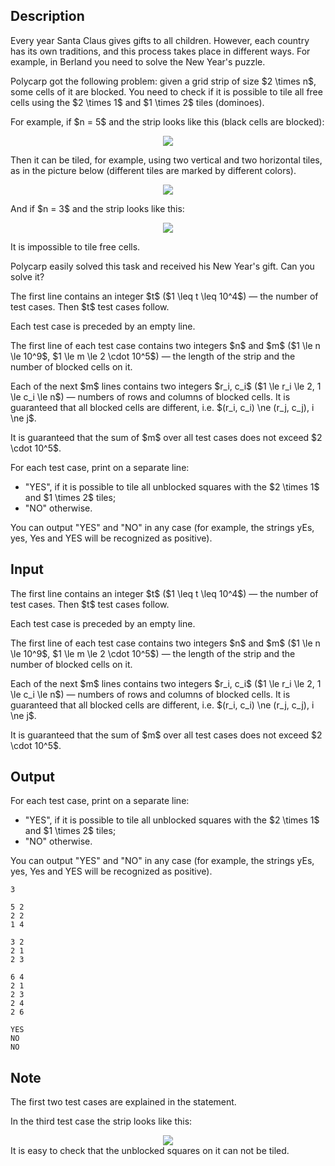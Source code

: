 ## Description

<div><p><span class="tex-font-style-it">Every year Santa Claus gives gifts to all children. However, each country has its own traditions, and this process takes place in different ways. For example, in Berland you need to solve the New Year's puzzle.</span></p><p>Polycarp got the following problem: given a grid strip of size $2 \times n$, some cells of it are blocked. You need to check if it is possible to tile all free cells using the $2 \times 1$ and $1 \times 2$ tiles (dominoes).</p><p>For example, if $n = 5$ and the strip looks like this (black cells are blocked):</p><center> <img class="tex-graphics" src="file://VAcCxco6.png" style="max-width: 100.0%;max-height: 100.0%;"> </center><p>Then it can be tiled, for example, using two vertical and two horizontal tiles, as in the picture below (different tiles are marked by different colors).</p><center> <img class="tex-graphics" src="file://VKF1niyv.png" style="max-width: 100.0%;max-height: 100.0%;"> </center><p>And if $n = 3$ and the strip looks like this:</p><center> <img class="tex-graphics" src="file://MaaFynVQ.png" style="max-width: 100.0%;max-height: 100.0%;"> </center><p>It is impossible to tile free cells.</p><p>Polycarp easily solved this task and received his New Year's gift. Can you solve it?</p></div><div class="input-specification"><p>The first line contains an integer $t$ ($1 \leq t \leq 10^4$)&nbsp;— the number of test cases. Then $t$ test cases follow.</p><p>Each test case is preceded by an empty line.</p><p>The first line of each test case contains two integers $n$ and $m$ ($1 \le n \le 10^9$, $1 \le m \le 2 \cdot 10^5$)&nbsp;— the length of the strip and the number of blocked cells on it.</p><p>Each of the next $m$ lines contains two integers $r_i, c_i$ ($1 \le r_i \le 2, 1 \le c_i \le n$)&nbsp;— numbers of rows and columns of blocked cells. It is guaranteed that all blocked cells are different, i.e. $(r_i, c_i) \ne (r_j, c_j), i \ne j$.</p><p>It is guaranteed that the sum of $m$ over all test cases does not exceed $2 \cdot 10^5$.</p></div><div class="output-specification"><p>For each test case, print on a separate line: </p><ul> <li> "<span class="tex-font-style-tt">YES</span>", if it is possible to tile all unblocked squares with the $2 \times 1$ and $1 \times 2$ tiles; </li><li> "<span class="tex-font-style-tt">NO</span>" otherwise. </li></ul><p>You can output "<span class="tex-font-style-tt">YES</span>" and "<span class="tex-font-style-tt">NO</span>" in any case (for example, the strings <span class="tex-font-style-tt">yEs</span>, <span class="tex-font-style-tt">yes</span>, <span class="tex-font-style-tt">Yes</span> and <span class="tex-font-style-tt">YES</span> will be recognized as positive).</p></div>

## Input

<p>The first line contains an integer $t$ ($1 \leq t \leq 10^4$)&nbsp;— the number of test cases. Then $t$ test cases follow.</p><p>Each test case is preceded by an empty line.</p><p>The first line of each test case contains two integers $n$ and $m$ ($1 \le n \le 10^9$, $1 \le m \le 2 \cdot 10^5$)&nbsp;— the length of the strip and the number of blocked cells on it.</p><p>Each of the next $m$ lines contains two integers $r_i, c_i$ ($1 \le r_i \le 2, 1 \le c_i \le n$)&nbsp;— numbers of rows and columns of blocked cells. It is guaranteed that all blocked cells are different, i.e. $(r_i, c_i) \ne (r_j, c_j), i \ne j$.</p><p>It is guaranteed that the sum of $m$ over all test cases does not exceed $2 \cdot 10^5$.</p>

## Output

<p>For each test case, print on a separate line: </p><ul> <li> "<span class="tex-font-style-tt">YES</span>", if it is possible to tile all unblocked squares with the $2 \times 1$ and $1 \times 2$ tiles; </li><li> "<span class="tex-font-style-tt">NO</span>" otherwise. </li></ul><p>You can output "<span class="tex-font-style-tt">YES</span>" and "<span class="tex-font-style-tt">NO</span>" in any case (for example, the strings <span class="tex-font-style-tt">yEs</span>, <span class="tex-font-style-tt">yes</span>, <span class="tex-font-style-tt">Yes</span> and <span class="tex-font-style-tt">YES</span> will be recognized as positive).</p>





```input1
3

5 2
2 2
1 4

3 2
2 1
2 3

6 4
2 1
2 3
2 4
2 6
```




```output1
YES
NO
NO
```



## Note

<p>The first two test cases are explained in the statement.</p><p>In the third test case the strip looks like this: </p><center> <img class="tex-graphics" src="file://lhRlmDtO.png" style="max-width: 100.0%;max-height: 100.0%;"> </center> It is easy to check that the unblocked squares on it can not be tiled.
